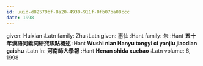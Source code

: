 ```yaml
---
id: uuid-d82579bf-8a20-4930-911f-0fb07ba08ccc
date: 1998
---
```


given: Huixian :Latn
family: Zhu :Latn
given: 惠仙 :Hant
family: 朱 :Hant
**五十年漢語同義詞研究焦點概述** :Hant
**Wushi nian Hanyu tongyi ci yanjiu jiaodian gaishu** :Latn
In: 
**河南師大學報** :Hant
**Henan shida xuebao** :Latn
volume: 6, 1998